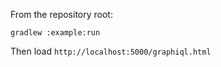 From the repository root:

    gradlew :example:run


Then load `http://localhost:5000/graphiql.html`
